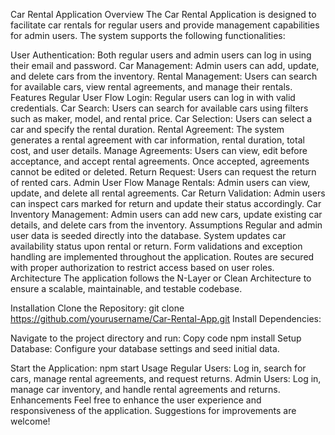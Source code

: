 Car Rental Application
Overview
The Car Rental Application is designed to facilitate car rentals for regular users and provide management capabilities for admin users. The system supports the following functionalities:

User Authentication: Both regular users and admin users can log in using their email and password.
Car Management: Admin users can add, update, and delete cars from the inventory.
Rental Management: Users can search for available cars, view rental agreements, and manage their rentals.
Features
Regular User Flow
Login: Regular users can log in with valid credentials.
Car Search: Users can search for available cars using filters such as maker, model, and rental price.
Car Selection: Users can select a car and specify the rental duration.
Rental Agreement: The system generates a rental agreement with car information, rental duration, total cost, and user details.
Manage Agreements: Users can view, edit before acceptance, and accept rental agreements. Once accepted, agreements cannot be edited or deleted.
Return Request: Users can request the return of rented cars.
Admin User Flow
Manage Rentals: Admin users can view, update, and delete all rental agreements.
Car Return Validation: Admin users can inspect cars marked for return and update their status accordingly.
Car Inventory Management: Admin users can add new cars, update existing car details, and delete cars from the inventory.
Assumptions
Regular and admin user data is seeded directly into the database.
System updates car availability status upon rental or return.
Form validations and exception handling are implemented throughout the application.
Routes are secured with proper authorization to restrict access based on user roles.
Architecture
The application follows the N-Layer or Clean Architecture to ensure a scalable, maintainable, and testable codebase.

Installation
Clone the Repository:
git clone https://github.com/yourusername/Car-Rental-App.git
Install Dependencies:

Navigate to the project directory and run:
Copy code
npm install
Setup Database:
Configure your database settings and seed initial data.

Start the Application:
npm start
Usage
Regular Users: Log in, search for cars, manage rental agreements, and request returns.
Admin Users: Log in, manage car inventory, and handle rental agreements and returns.
Enhancements
Feel free to enhance the user experience and responsiveness of the application. Suggestions for improvements are welcome!
